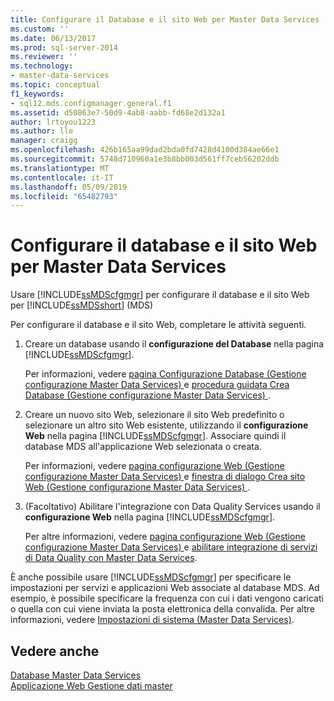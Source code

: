 ```yaml
---
title: Configurare il Database e il sito Web per Master Data Services | Microsoft Docs
ms.custom: ''
ms.date: 06/13/2017
ms.prod: sql-server-2014
ms.reviewer: ''
ms.technology:
- master-data-services
ms.topic: conceptual
f1_keywords:
- sql12.mds.configmanager.general.f1
ms.assetid: d50863e7-50d9-4ab8-aabb-fd68e2d132a1
author: lrtoyou1223
ms.author: lle
manager: craigg
ms.openlocfilehash: 426b165aa99dad2bda0fd7428d4100d384ae66e1
ms.sourcegitcommit: 5748d710960a1e3b8bb003d561ff7ceb56202ddb
ms.translationtype: MT
ms.contentlocale: it-IT
ms.lasthandoff: 05/09/2019
ms.locfileid: "65482793"
---
```

# <a name="set-up-the-database-and-website-for-master-data-services"></a>Configurare il database e il sito Web per Master Data Services
  Usare [!INCLUDE[ssMDScfgmgr](../includes/ssmdscfgmgr-md.md)] per configurare il database e il sito Web per [!INCLUDE[ssMDSshort](../includes/ssmdsshort-md.md)] (MDS)  
  
 Per configurare il database e il sito Web, completare le attività seguenti.  
  
1.  Creare un database usando il **configurazione del Database** nella pagina [!INCLUDE[ssMDScfgmgr](../includes/ssmdscfgmgr-md.md)].  
  
     Per informazioni, vedere [pagina Configurazione Database &#40;Gestione configurazione Master Data Services&#41; ](../../2014/master-data-services/database-configuration-page-master-data-services-configuration-manager.md) e [procedura guidata Crea Database &#40;Gestione configurazione Master Data Services&#41; ](../../2014/master-data-services/create-database-wizard-master-data-services-configuration-manager.md).  
  
2.  Creare un nuovo sito Web, selezionare il sito Web predefinito o selezionare un altro sito Web esistente, utilizzando il **configurazione Web** nella pagina [!INCLUDE[ssMDScfgmgr](../includes/ssmdscfgmgr-md.md)]. Associare quindi il database MDS all'applicazione Web selezionata o creata.  
  
     Per informazioni, vedere [pagina configurazione Web &#40;Gestione configurazione Master Data Services&#41; ](../../2014/master-data-services/web-configuration-page-master-data-services-configuration-manager.md) e [finestra di dialogo Crea sito Web &#40;Gestione configurazione Master Data Services&#41; ](../../2014/master-data-services/create-website-dialog-box-master-data-services-configuration-manager.md).  
  
3.  (Facoltativo) Abilitare l'integrazione con Data Quality Services usando il **configurazione Web** nella pagina [!INCLUDE[ssMDScfgmgr](../includes/ssmdscfgmgr-md.md)].  
  
     Per altre informazioni, vedere [pagina configurazione Web &#40;Gestione configurazione Master Data Services&#41; ](../../2014/master-data-services/web-configuration-page-master-data-services-configuration-manager.md) e [abilitare integrazione di servizi di Data Quality con Master Data Services](install-windows/enable-data-quality-services-integration-with-master-data-services.md).  
  
 È anche possibile usare [!INCLUDE[ssMDScfgmgr](../includes/ssmdscfgmgr-md.md)] per specificare le impostazioni per servizi e applicazioni Web associate al database MDS. Ad esempio, è possibile specificare la frequenza con cui i dati vengono caricati o quella con cui viene inviata la posta elettronica della convalida. Per altre informazioni, vedere [Impostazioni di sistema &#40;Master Data Services&#41;](../../2014/master-data-services/system-settings-master-data-services.md).  
  
## <a name="see-also"></a>Vedere anche  
 [Database Master Data Services](../../2014/master-data-services/master-data-services-database.md)   
 [Applicazione Web Gestione dati master](../../2014/master-data-services/master-data-manager-web-application.md)  
  
  
